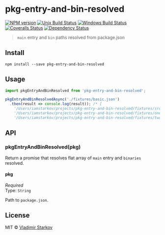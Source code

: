 # pkg-entry-and-bin-resolved

[![NPM version][npm-image]][npm-url]
[![Unix Build Status][travis-image]][travis-url]
[![Windows Build Status][appveyor-image]][appveyor-url]
[![Coveralls Status][coveralls-image]][coveralls-url]
[![Dependency Status][depstat-image]][depstat-url]

> `main` entry and `bin` paths resolved from package.json

## Install

    npm install --save pkg-entry-and-bin-resolved

## Usage

```js
import pkgEntryAndBinResolved from 'pkg-entry-and-bin-resolved';

pkgEntryAndBinResolvedAsync('./fixtures/basic.json')
  .then(result => console.log(result)); /* [
    '/Users/iamstarkov/projects/pkg-entry-and-bin-resolved/fixtures/src/index.js',
    '/Users/iamstarkov/projects/pkg-entry-and-bin-resolved/fixtures/one.js',
    '/Users/iamstarkov/projects/pkg-entry-and-bin-resolved/fixtures/two.js' ] */
```

## API

### pkgEntryAndBinResolved(pkg)

Return a promise that resolves flat array of `main` entry and `binaries` resolved.

#### pkg

*Required*  
Type: `String`

Path to `package.json`.

## License

MIT © [Vladimir Starkov](https://iamstarkov.com)

[npm-url]: https://npmjs.org/package/pkg-entry-and-bin-resolved
[npm-image]: https://img.shields.io/npm/v/pkg-entry-and-bin-resolved.svg?style=flat-square

[travis-url]: https://travis-ci.org/iamstarkov/pkg-entry-and-bin-resolved
[travis-image]: https://img.shields.io/travis/iamstarkov/pkg-entry-and-bin-resolved.svg?style=flat-square&label=unix

[appveyor-url]: https://ci.appveyor.com/project/iamstarkov/pkg-entry-and-bin-resolved
[appveyor-image]: https://img.shields.io/appveyor/ci/iamstarkov/pkg-entry-and-bin-resolved.svg?style=flat-square&label=windows

[coveralls-url]: https://coveralls.io/r/iamstarkov/pkg-entry-and-bin-resolved
[coveralls-image]: https://img.shields.io/coveralls/iamstarkov/pkg-entry-and-bin-resolved.svg?style=flat-square

[depstat-url]: https://david-dm.org/iamstarkov/pkg-entry-and-bin-resolved
[depstat-image]: https://david-dm.org/iamstarkov/pkg-entry-and-bin-resolved.svg?style=flat-square
